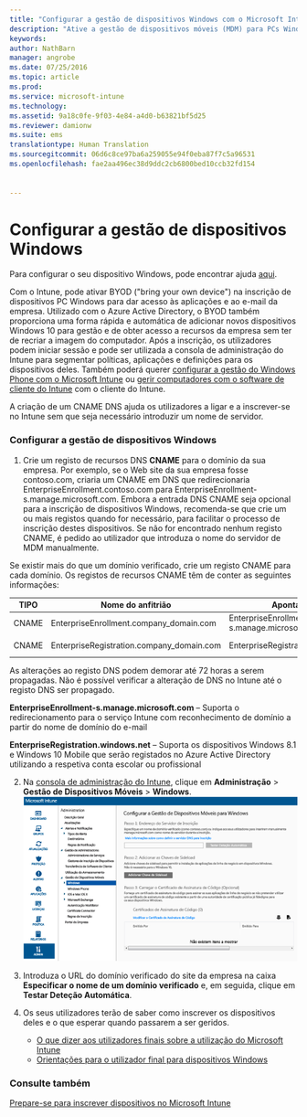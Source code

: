 ```yaml
---
title: "Configurar a gestão de dispositivos Windows com o Microsoft Intune | Microsoft Intune"
description: "Ative a gestão de dispositivos móveis (MDM) para PCs Windows, incluindo dispositivos Windows 10, com o Microsoft Intune."
keywords: 
author: NathBarn
manager: angrobe
ms.date: 07/25/2016
ms.topic: article
ms.prod: 
ms.service: microsoft-intune
ms.technology: 
ms.assetid: 9a18c0fe-9f03-4e84-a4d0-b63821bf5d25
ms.reviewer: damionw
ms.suite: ems
translationtype: Human Translation
ms.sourcegitcommit: 06d6c8ce97ba6a259055e94f0eba87f7c5a96531
ms.openlocfilehash: fae2aa496ec38d9ddc2cb6800bed10ccb32fd154


---
```


# Configurar a gestão de dispositivos Windows
Para configurar o seu dispositivo Windows, pode encontrar ajuda [aqui](../enduser/using-your-windows-device-with-intune.md).

Com o Intune, pode ativar BYOD ("bring your own device") na inscrição de dispositivos PC Windows para dar acesso às aplicações e ao e-mail da empresa. Utilizado com o Azure Active Directory, o BYOD também proporciona uma forma rápida e automática de adicionar novos dispositivos Windows 10 para gestão e de obter acesso a recursos da empresa sem ter de recriar a imagem do computador. Após a inscrição, os utilizadores podem iniciar sessão e pode ser utilizada a consola de administração do Intune para segmentar políticas, aplicações e definições para os dispositivos deles. Também poderá querer [configurar a gestão do Windows Phone com o Microsoft Intune](set-up-windows-phone-management-with-microsoft-intune.md) ou [gerir computadores com o software de cliente do Intune](manage-windows-pcs-with-microsoft-intune.md) com o cliente do Intune.

A criação de um CNAME DNS ajuda os utilizadores a ligar e a inscrever-se no Intune sem que seja necessário introduzir um nome de servidor.

### Configurar a gestão de dispositivos Windows

  1.  Crie um registo de recursos DNS **CNAME** para o domínio da sua empresa. Por exemplo, se o Web site da sua empresa fosse contoso.com, criaria um CNAME em DNS que redirecionaria EnterpriseEnrollment.contoso.com para EnterpriseEnrollment-s.manage.microsoft.com. Embora a entrada DNS CNAME seja opcional para a inscrição de dispositivos Windows, recomenda-se que crie um ou mais registos quando for necessário, para facilitar o processo de inscrição destes dispositivos. Se não for encontrado nenhum registo CNAME, é pedido ao utilizador que introduza o nome do servidor de MDM manualmente.

  Se existir mais do que um domínio verificado, crie um registo CNAME para cada domínio. Os registos de recursos CNAME têm de conter as seguintes informações:

  |TIPO|Nome do anfitrião|Aponta para|TTL|
  |--------|-------------|-------------|-------|
  |CNAME|EnterpriseEnrollment.company_domain.com|EnterpriseEnrollment-s.manage.microsoft.com |1 Hora|
  |CNAME|EnterpriseRegistration.company_domain.com|EnterpriseRegistration.windows.net|1 Hora|

  As alterações ao registo DNS podem demorar até 72 horas a serem propagadas. Não é possível verificar a alteração de DNS no Intune até o registo DNS ser propagado.

  **EnterpriseEnrollment-s.manage.microsoft.com** – Suporta o redirecionamento para o serviço Intune com reconhecimento de domínio a partir do nome de domínio do e-mail

  **EnterpriseRegistration.windows.net** – Suporta os dispositivos Windows 8.1 e Windows 10 Mobile que serão registados no Azure Active Directory utilizando a respetiva conta escolar ou profissional

  2.  Na [consola de administração do Intune](http://manage.microsoft.com), clique em **Administração** &gt; **Gestão de Dispositivos Móveis** &gt; **Windows**.
  ![Caixa de diálogo da gestão de dispositivos Windows](../media/enroll-intune-winenr.png)

  3.  Introduza o URL do domínio verificado do site da empresa na caixa **Especificar o nome de um domínio verificado** e, em seguida, clique em **Testar Deteção Automática**.

  4.  Os seus utilizadores terão de saber como inscrever os dispositivos deles e o que esperar quando passarem a ser geridos.
      - [O que dizer aos utilizadores finais sobre a utilização do Microsoft Intune](what-to-tell-your-end-users-about-using-microsoft-intune.md)
      - [Orientações para o utilizador final para dispositivos Windows](../enduser/using-your-windows-device-with-intune.md)

### Consulte também
[Prepare-se para inscrever dispositivos no Microsoft Intune](get-ready-to-enroll-devices-in-microsoft-intune.md)



<!--HONumber=Aug16_HO1-->


